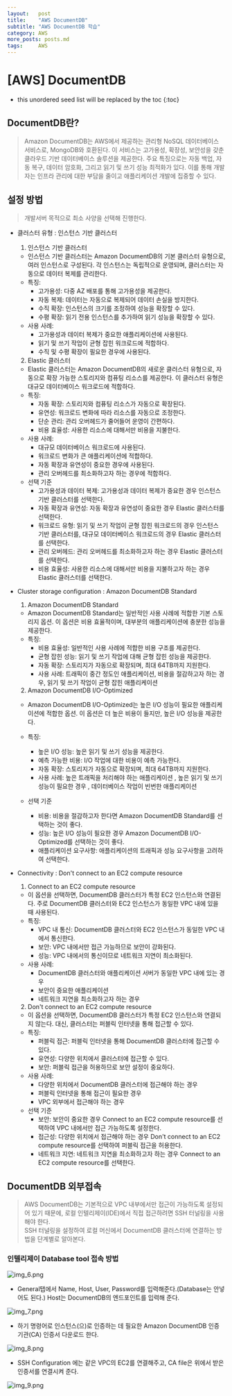 ```yaml
---
layout:   post
title:    "AWS DocumentDB"
subtitle: "AWS DocumentDB 학습"
category: AWS
more_posts: posts.md
tags:     AWS
---
```

# [AWS] DocumentDB

<!--more-->
<!-- Table of contents -->
* this unordered seed list will be replaced by the toc
{:toc}

## DocumentDB란?
> Amazon DocumentDB는 AWS에서 제공하는 관리형 NoSQL 데이터베이스 서비스로, MongoDB와 호환된다. 이 서비스는 고가용성, 확장성, 보안성을 갖춘 클라우드 기반 데이터베이스 솔루션을 제공한다. 주요 특징으로는 자동 백업, 자동 복구, 데이터 암호화, 그리고 읽기 및 쓰기 성능 최적화가 있다. 이를 통해 개발자는 인프라 관리에 대한 부담을 줄이고 애플리케이션 개발에 집중할 수 있다.

## 설정 방법
> 개발서버 목적으로 최소 사양을 선택해 진행한다.

- 클러스터 유형 : 인스턴스 기반 클러스터
  1) 인스턴스 기반 클러스터
    - 인스턴스 기반 클러스터는 Amazon DocumentDB의 기본 클러스터 유형으로, 여러 인스턴스로 구성된다. 각 인스턴스는 독립적으로 운영되며, 클러스터는 자동으로 데이터 복제를 관리한다.
    - 특징:
      - 고가용성: 다중 AZ 배포를 통해 고가용성을 제공한다.
      - 자동 복제: 데이터는 자동으로 복제되어 데이터 손실을 방지한다.
      - 수직 확장: 인스턴스의 크기를 조정하여 성능을 확장할 수 있다.
      - 수평 확장: 읽기 전용 인스턴스를 추가하여 읽기 성능을 확장할 수 있다.
    - 사용 사례:
      - 고가용성과 데이터 복제가 중요한 애플리케이션에 사용된다.
      - 읽기 및 쓰기 작업이 균형 잡힌 워크로드에 적합하다.
      - 수직 및 수평 확장이 필요한 경우에 사용된다.
  2) Elastic 클러스터
    - Elastic 클러스터는 Amazon DocumentDB의 새로운 클러스터 유형으로, 자동으로 확장 가능한 스토리지와 컴퓨팅 리소스를 제공한다. 이 클러스터 유형은 대규모 데이터베이스 워크로드에 적합하다.
    - 특징:
      - 자동 확장: 스토리지와 컴퓨팅 리소스가 자동으로 확장된다.
      - 유연성: 워크로드 변화에 따라 리소스를 자동으로 조정한다.
      - 단순 관리: 관리 오버헤드가 줄어들어 운영이 간편하다.
      - 비용 효율성: 사용한 리소스에 대해서만 비용을 지불한다.
    - 사용 사례:
      - 대규모 데이터베이스 워크로드에 사용된다.
      - 워크로드 변화가 큰 애플리케이션에 적합하다.
      - 자동 확장과 유연성이 중요한 경우에 사용된다.
      - 관리 오버헤드를 최소화하고자 하는 경우에 적합하다.
  - 선택 기준
    - 고가용성과 데이터 복제: 고가용성과 데이터 복제가 중요한 경우 인스턴스 기반 클러스터를 선택한다.
    - 자동 확장과 유연성: 자동 확장과 유연성이 중요한 경우 Elastic 클러스터를 선택한다.
    - 워크로드 유형: 읽기 및 쓰기 작업이 균형 잡힌 워크로드의 경우 인스턴스 기반 클러스터를, 대규모 데이터베이스 워크로드의 경우 Elastic 클러스터를 선택한다.
    - 관리 오버헤드: 관리 오버헤드를 최소화하고자 하는 경우 Elastic 클러스터를 선택한다.
    - 비용 효율성: 사용한 리소스에 대해서만 비용을 지불하고자 하는 경우 Elastic 클러스터를 선택한다.

- Cluster storage configuration : Amazon DocumentDB Standard
  1) Amazon DocumentDB Standard
    - Amazon DocumentDB Standard는 일반적인 사용 사례에 적합한 기본 스토리지 옵션. 이 옵션은 비용 효율적이며, 대부분의 애플리케이션에 충분한 성능을 제공한다.
    - 특징:
      - 비용 효율성: 일반적인 사용 사례에 적합한 비용 구조를 제공한다.
      - 균형 잡힌 성능: 읽기 및 쓰기 작업에 대해 균형 잡힌 성능을 제공한다.
      - 자동 확장: 스토리지가 자동으로 확장되며, 최대 64TB까지 지원한다.
      - 사용 사례: 트래픽이 중간 정도인 애플리케이션, 비용을 절감하고자 하는 경우, 읽기 및 쓰기 작업이 균형 잡힌 애플리케이션

  2) Amazon DocumentDB I/O-Optimized
    - Amazon DocumentDB I/O-Optimized는 높은 I/O 성능이 필요한 애플리케이션에 적합한 옵션. 이 옵션은 더 높은 비용이 들지만, 높은 I/O 성능을 제공한다.
    - 특징:
      - 높은 I/O 성능: 높은 읽기 및 쓰기 성능을 제공한다.
      - 예측 가능한 비용: I/O 작업에 대한 비용이 예측 가능한다.
      - 자동 확장: 스토리지가 자동으로 확장되며, 최대 64TB까지 지원한다.
      - 사용 사례: 높은 트래픽을 처리해야 하는 애플리케이션 , 높은 읽기 및 쓰기 성능이 필요한 경우 , 데이터베이스 작업이 빈번한 애플리케이션

  - 선택 기준
    - 비용: 비용을 절감하고자 한다면 Amazon DocumentDB Standard를 선택하는 것이 좋다.
    - 성능: 높은 I/O 성능이 필요한 경우 Amazon DocumentDB I/O-Optimized를 선택하는 것이 좋다.
    - 애플리케이션 요구사항: 애플리케이션의 트래픽과 성능 요구사항을 고려하여 선택한다.

- Connectivity : Don't connect to an EC2 compute resource
  1) Connect to an EC2 compute resource
    - 이 옵션을 선택하면, DocumentDB 클러스터가 특정 EC2 인스턴스와 연결된다. 주로 DocumentDB 클러스터와 EC2 인스턴스가 동일한 VPC 내에 있을 때 사용된다.
    - 특징:
      - VPC 내 통신: DocumentDB 클러스터와 EC2 인스턴스가 동일한 VPC 내에서 통신한다.
      - 보안: VPC 내에서만 접근 가능하므로 보안이 강화된다.
      - 성능: VPC 내에서의 통신이므로 네트워크 지연이 최소화된다.
    - 사용 사례:
      - DocumentDB 클러스터와 애플리케이션 서버가 동일한 VPC 내에 있는 경우
      - 보안이 중요한 애플리케이션
      - 네트워크 지연을 최소화하고자 하는 경우

  2) Don't connect to an EC2 compute resource
    - 이 옵션을 선택하면, DocumentDB 클러스터가 특정 EC2 인스턴스와 연결되지 않는다. 대신, 클러스터는 퍼블릭 인터넷을 통해 접근할 수 있다.
    - 특징:
      - 퍼블릭 접근: 퍼블릭 인터넷을 통해 DocumentDB 클러스터에 접근할 수 있다.
      - 유연성: 다양한 위치에서 클러스터에 접근할 수 있다.
      - 보안: 퍼블릭 접근을 허용하므로 보안 설정이 중요하다.
    - 사용 사례:
      - 다양한 위치에서 DocumentDB 클러스터에 접근해야 하는 경우
      - 퍼블릭 인터넷을 통해 접근이 필요한 경우
      - VPC 외부에서 접근해야 하는 경우
  - 선택 기준
    - 보안: 보안이 중요한 경우 Connect to an EC2 compute resource를 선택하여 VPC 내에서만 접근 가능하도록 설정한다.
    - 접근성: 다양한 위치에서 접근해야 하는 경우 Don't connect to an EC2 compute resource를 선택하여 퍼블릭 접근을 허용한다.
    - 네트워크 지연: 네트워크 지연을 최소화하고자 하는 경우 Connect to an EC2 compute resource를 선택한다.

## DocumentDB 외부접속
> AWS DocumentDB는 기본적으로 VPC 내부에서만 접근이 가능하도록 설정되어 있기 때문에, 로컬 인텔리제이(IDE)에서 직접 접근하려면 SSH 터널링을 사용해야 한다.  
> SSH 터널링을 설정하여 로컬 머신에서 DocumentDB 클러스터에 연결하는 방법을 단계별로 알아본다.

### 인텔리제이 Database tool 접속 방법

![img_6.png](/assets/img/AWS/documentdb/img_6.png)

- General탭에서 Name, Host, User, Password를 입력해준다.(Database는 안넣어도 된다.) Host는 DocumentDB의 엔드포인트를 입력해 준다.

![img_7.png](/assets/img/AWS/documentdb/img_7.png)

- 하기 명령어로 인스턴스(으)로 인증하는 데 필요한 Amazon DocumentDB 인증 기관(CA) 인증서 다운로드 한다.

![img_8.png](/assets/img/AWS/documentdb/img_8.png)

- SSH Configuration 에는 같은 VPC의 EC2를 연결해주고, CA file은 위에서 받은 인증서를 연결시켜 준다.

![img_9.png](/assets/img/AWS/documentdb/img_9.png)

